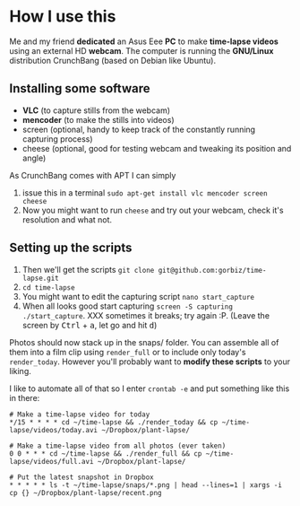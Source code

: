 How I use this
==============
Me and my friend **dedicated** an Asus Eee **PC** to make **time-lapse videos** using an external HD **webcam**.
The computer is running the **GNU/Linux** distribution CrunchBang (based on Debian like Ubuntu).

Installing some software
------------------------
 - **VLC** (to capture stills from the webcam)
 - **mencoder** (to make the stills into videos)
 - screen (optional, handy to keep track of the constantly running capturing process)
 - cheese (optional, good for testing webcam and tweaking its position and angle)

As CrunchBang comes with APT I can simply
1. issue this in a terminal ```sudo apt-get install vlc mencoder screen cheese```
2. Now you might want to run ```cheese``` and try out your webcam, check it's resolution and what not.

Setting up the scripts
----------------------
1. Then we'll get the scripts ```git clone git@github.com:gorbiz/time-lapse.git```
2. ```cd time-lapse```
3. You might want to edit the capturing script ```nano start_capture```
4. When all looks good start capturing ```screen -S capturing ./start_capture```. XXX sometimes it breaks; try again :P. (Leave the screen by <kbd>Ctrl</kbd> + <kbd>a</kbd>, let go and hit <kbd>d</kbd>)

Photos should now stack up in the snaps/ folder. You can assemble all of them into a film clip using ```render_full``` or to include only today's ```render_today```. However you'll probably want to **modify these scripts** to your liking.

I like to automate all of that so I enter
```crontab -e``` and put something like this in there:
```
# Make a time-lapse video for today
*/15 * * * * cd ~/time-lapse && ./render_today && cp ~/time-lapse/videos/today.avi ~/Dropbox/plant-lapse/

# Make a time-lapse video from all photos (ever taken)
0 0 * * * cd ~/time-lapse && ./render_full && cp ~/time-lapse/videos/full.avi ~/Dropbox/plant-lapse/

# Put the latest snapshot in Dropbox
* * * * * ls -t ~/time-lapse/snaps/*.png | head --lines=1 | xargs -i cp {} ~/Dropbox/plant-lapse/recent.png
```